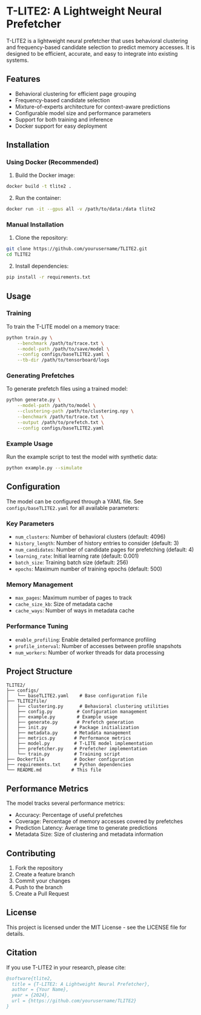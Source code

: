 # T-LITE2: A Lightweight Neural Prefetcher

T-LITE2 is a lightweight neural prefetcher that uses behavioral clustering and frequency-based candidate selection to predict memory accesses. It is designed to be efficient, accurate, and easy to integrate into existing systems.

## Features

- Behavioral clustering for efficient page grouping
- Frequency-based candidate selection
- Mixture-of-experts architecture for context-aware predictions
- Configurable model size and performance parameters
- Support for both training and inference
- Docker support for easy deployment

## Installation

### Using Docker (Recommended)

1. Build the Docker image:
```bash
docker build -t tlite2 .
```

2. Run the container:
```bash
docker run -it --gpus all -v /path/to/data:/data tlite2
```

### Manual Installation

1. Clone the repository:
```bash
git clone https://github.com/yourusername/TLITE2.git
cd TLITE2
```

2. Install dependencies:
```bash
pip install -r requirements.txt
```

## Usage

### Training

To train the T-LITE model on a memory trace:

```bash
python train.py \
    --benchmark /path/to/trace.txt \
    --model-path /path/to/save/model \
    --config configs/baseTLITE2.yaml \
    --tb-dir /path/to/tensorboard/logs
```

### Generating Prefetches

To generate prefetch files using a trained model:

```bash
python generate.py \
    --model-path /path/to/model \
    --clustering-path /path/to/clustering.npy \
    --benchmark /path/to/trace.txt \
    --output /path/to/prefetch.txt \
    --config configs/baseTLITE2.yaml
```

### Example Usage

Run the example script to test the model with synthetic data:

```bash
python example.py --simulate
```

## Configuration

The model can be configured through a YAML file. See `configs/baseTLITE2.yaml` for all available parameters:

### Key Parameters

- `num_clusters`: Number of behavioral clusters (default: 4096)
- `history_length`: Number of history entries to consider (default: 3)
- `num_candidates`: Number of candidate pages for prefetching (default: 4)
- `learning_rate`: Initial learning rate (default: 0.001)
- `batch_size`: Training batch size (default: 256)
- `epochs`: Maximum number of training epochs (default: 500)

### Memory Management

- `max_pages`: Maximum number of pages to track
- `cache_size_kb`: Size of metadata cache
- `cache_ways`: Number of ways in metadata cache

### Performance Tuning

- `enable_profiling`: Enable detailed performance profiling
- `profile_interval`: Number of accesses between profile snapshots
- `num_workers`: Number of worker threads for data processing

## Project Structure

```
TLITE2/
├── configs/
│   └── baseTLITE2.yaml    # Base configuration file
├── TLITE2file/
│   ├── clustering.py      # Behavioral clustering utilities
│   ├── config.py         # Configuration management
│   ├── example.py        # Example usage
│   ├── generate.py       # Prefetch generation
│   ├── init.py          # Package initialization
│   ├── metadata.py      # Metadata management
│   ├── metrics.py       # Performance metrics
│   ├── model.py         # T-LITE model implementation
│   ├── prefetcher.py    # Prefetcher implementation
│   └── train.py         # Training script
├── Dockerfile           # Docker configuration
├── requirements.txt     # Python dependencies
└── README.md           # This file
```

## Performance Metrics

The model tracks several performance metrics:

- Accuracy: Percentage of useful prefetches
- Coverage: Percentage of memory accesses covered by prefetches
- Prediction Latency: Average time to generate predictions
- Metadata Size: Size of clustering and metadata information

## Contributing

1. Fork the repository
2. Create a feature branch
3. Commit your changes
4. Push to the branch
5. Create a Pull Request

## License

This project is licensed under the MIT License - see the LICENSE file for details.

## Citation

If you use T-LITE2 in your research, please cite:

```bibtex
@software{tlite2,
  title = {T-LITE2: A Lightweight Neural Prefetcher},
  author = {Your Name},
  year = {2024},
  url = {https://github.com/yourusername/TLITE2}
}
``` 